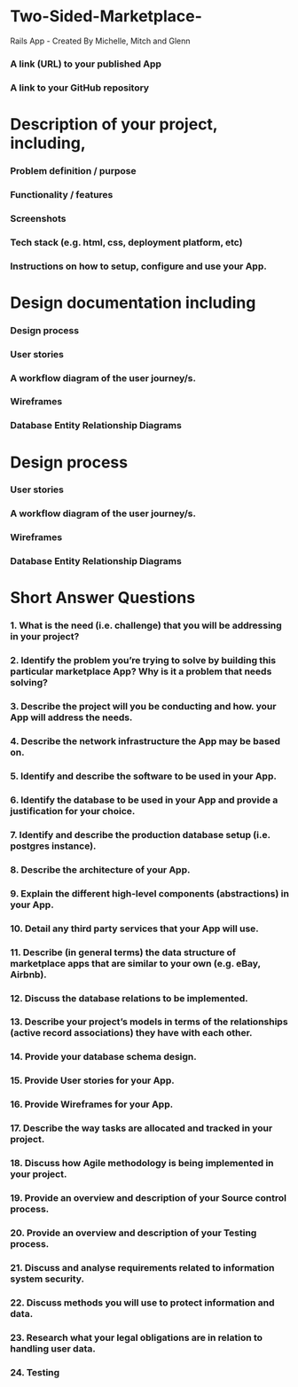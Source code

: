 # Two-Sided-Marketplace-
Rails App - Created By Michelle, Mitch and Glenn

### A link (URL) to your published App
### A link to your GitHub repository

# Description of your project, including,
### Problem definition / purpose
### Functionality / features
### Screenshots
### Tech stack (e.g. html, css, deployment platform, etc)
### Instructions on how to setup, configure and use your App.

# Design documentation including
### Design process
### User stories
### A workflow diagram of the user journey/s.
### Wireframes
### Database Entity Relationship Diagrams

# Design process
### User stories
### A workflow diagram of the user journey/s.
### Wireframes
### Database Entity Relationship Diagrams

# Short Answer Questions
### 1. What is the need (i.e. challenge) that you will be addressing in your project?
### 2. Identify the problem you’re trying to solve by building this particular marketplace App? Why is it a problem that needs solving?
### 3. Describe the project will you be conducting and how. your App will address the needs.
### 4. Describe the network infrastructure the App may be based on.
### 5. Identify and describe the software to be used in your App.
### 6. Identify the database to be used in your App and provide a justification for your choice.
### 7. Identify and describe the production database setup (i.e. postgres instance).
### 8. Describe the architecture of your App.
### 9. Explain the different high-level components (abstractions) in your App.
### 10. Detail any third party services that your App will use.
### 11. Describe (in general terms) the data structure of marketplace apps that are similar to your own (e.g. eBay, Airbnb).
### 12. Discuss the database relations to be implemented.
### 13. Describe your project’s models in terms of the relationships (active record associations) they have with each other.
### 14. Provide your database schema design.
### 15. Provide User stories for your App.
### 16. Provide Wireframes for your App.
### 17. Describe the way tasks are allocated and tracked in your project.
### 18. Discuss how Agile methodology is being implemented in your project.
### 19. Provide an overview and description of your Source control process.
### 20. Provide an overview and description of your Testing process.
### 21. Discuss and analyse requirements related to information system security.
### 22. Discuss methods you will use to protect information and data.
### 23. Research what your legal obligations are in relation to handling user data.
### 24. Testing